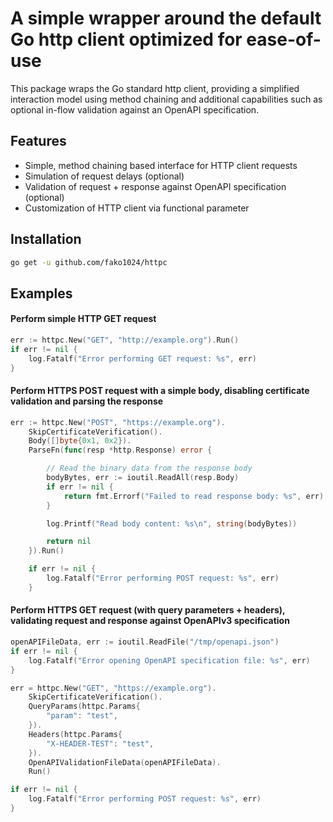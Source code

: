 
# A simple wrapper around the default Go http client optimized for ease-of-use

This package wraps the Go standard http client, providing a simplified interaction model using method chaining and additional capabilities such as optional in-flow validation against an OpenAPI specification.

## Features
- Simple, method chaining based interface for HTTP client requests
- Simulation of request delays (optional)
- Validation of request + response against OpenAPI specification (optional)
- Customization of HTTP client via functional parameter

## Installation
```bash
go get -u github.com/fako1024/httpc
```

## Examples
#### Perform simple HTTP GET request
```go
err := httpc.New("GET", "http://example.org").Run()
if err != nil {
	log.Fatalf("Error performing GET request: %s", err)
}
```

#### Perform HTTPS POST request with a simple body, disabling certificate validation and parsing the response
```go
err := httpc.New("POST", "https://example.org").
	SkipCertificateVerification().
	Body([]byte{0x1, 0x2}).
	ParseFn(func(resp *http.Response) error {

		// Read the binary data from the response body
		bodyBytes, err := ioutil.ReadAll(resp.Body)
		if err != nil {
			return fmt.Errorf("Failed to read response body: %s", err)
		}

		log.Printf("Read body content: %s\n", string(bodyBytes))

		return nil
	}).Run()

	if err != nil {
		log.Fatalf("Error performing POST request: %s", err)
	}
```

#### Perform HTTPS GET request (with query parameters + headers), validating request and response against OpenAPIv3 specification
```go
openAPIFileData, err := ioutil.ReadFile("/tmp/openapi.json")
if err != nil {
	log.Fatalf("Error opening OpenAPI specification file: %s", err)
}

err = httpc.New("GET", "https://example.org").
	SkipCertificateVerification().
	QueryParams(httpc.Params{
		"param": "test",
	}).
	Headers(httpc.Params{
		"X-HEADER-TEST": "test",
	}).
	OpenAPIValidationFileData(openAPIFileData).
	Run()

if err != nil {
	log.Fatalf("Error performing POST request: %s", err)
}
```
